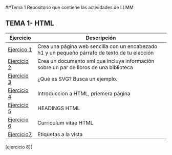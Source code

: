 ##Tema 1
Repositorio que contiene las actividades de LLMM
## TEMA 1- HTML
Ejercicio | Descripción
----------|--------------
[Ejercico 1](/Tema_1/pagina.HTML)| Crea una página web sencilla con un encabezado h1 y un pequeño párrafo de texto de tu elección
[Ejercicio 2](/Tema_1/biblioteca.XML) | Crea un documento xml que incluya información sobre un par de libros de una biblioteca
[Ejercicio 3](/Tema_1/SVG.html) | ¿Qué es SVG? Busca un ejemplo.
[Ejercicio 4](Tema_1/Introduccion_HTML.html) | Introduccion a HTML, priemera página
[Ejercicio 5](Tema_1/HEADING.html) | HEADINGS HTML
[Ejercicio 6](Tema_1/CV.html) | Curriculum vitae HTML
[Ejercicio7](Tema_1/Ejercicio_4.html) | Etiquetas a la vista
[ejercicio 8](

